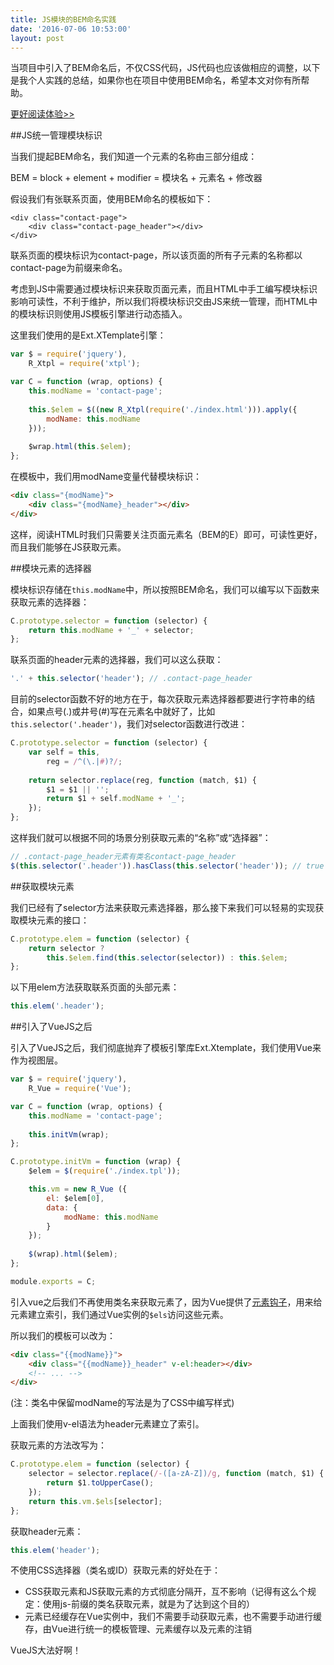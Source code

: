 ```yaml
---
title: JS模块的BEM命名实践
date: '2016-07-06 10:53:00'
layout: post
---
```




当项目中引入了BEM命名后，不仅CSS代码，JS代码也应该做相应的调整，以下是我个人实践的总结，如果你也在项目中使用BEM命名，希望本文对你有所帮助。

[更好阅读体验>>](https://www.zybuluo.com/lxjwlt/note/425246)

##JS统一管理模块标识

当我们提起BEM命名，我们知道一个元素的名称由三部分组成：

BEM = block + element + modifier = 模块名 + 元素名 + 修改器

假设我们有张联系页面，使用BEM命名的模板如下：

```
<div class="contact-page">
    <div class="contact-page_header"></div>
</div>
```

联系页面的模块标识为contact-page，所以该页面的所有子元素的名称都以contact-page为前缀来命名。

考虑到JS中需要通过模块标识来获取页面元素，而且HTML中手工编写模块标识影响可读性，不利于维护，所以我们将模块标识交由JS来统一管理，而HTML中的模块标识则使用JS模板引擎进行动态插入。

这里我们使用的是Ext.XTemplate引擎：

```js
var $ = require('jquery'),
    R_Xtpl = require('xtpl');

var C = function (wrap, options) {
    this.modName = 'contact-page';
    
    this.$elem = $((new R_Xtpl(require('./index.html'))).apply({
        modName: this.modName
    }));
    
    $wrap.html(this.$elem);
};
```

在模板中，我们用modName变量代替模块标识：

```html
<div class="{modName}">
    <div class="{modName}_header"></div>
</div>
```

这样，阅读HTML时我们只需要关注页面元素名（BEM的E）即可，可读性更好，而且我们能够在JS获取元素。

##模块元素的选择器

模块标识存储在`this.modName`中，所以按照BEM命名，我们可以编写以下函数来获取元素的选择器：

```js
C.prototype.selector = function (selector) {
    return this.modName + '_' + selector;
};
```

联系页面的header元素的选择器，我们可以这么获取：

```js
'.' + this.selector('header'); // .contact-page_header
```

目前的selector函数不好的地方在于，每次获取元素选择器都要进行字符串的结合，如果点号(.)或井号(#)写在元素名中就好了，比如`this.selector('.header')`，我们对selector函数进行改进：

```js
C.prototype.selector = function (selector) {
    var self = this,
        reg = /^(\.|#)?/;
    
    return selector.replace(reg, function (match, $1) {
        $1 = $1 || '';
        return $1 + self.modName + '_';
    });
};
```

这样我们就可以根据不同的场景分别获取元素的“名称”或“选择器”：

```js
// .contact-page_header元素有类名contact-page_header
$(this.selector('.header')).hasClass(this.selector('header')); // true
```

##获取模块元素

我们已经有了selector方法来获取元素选择器，那么接下来我们可以轻易的实现获取模块元素的接口：

```js
C.prototype.elem = function (selector) {
    return selector ? 
        this.$elem.find(this.selector(selector)) : this.$elem;
};
```

以下用elem方法获取联系页面的头部元素：

```js
this.elem('.header');
```

##引入了VueJS之后

引入了VueJS之后，我们彻底抛弃了模板引擎库Ext.Xtemplate，我们使用Vue来作为视图层。

```js
var $ = require('jquery'),
    R_Vue = require('Vue');

var C = function (wrap, options) {
    this.modName = 'contact-page';
    
    this.initVm(wrap);
};

C.prototype.initVm = function (wrap) {
    $elem = $(require('./index.tpl'));

    this.vm = new R_Vue ({
        el: $elem[0],
        data: {
            modName: this.modName
        }
    });
    
    $(wrap).html($elem);
};

module.exports = C;
```

引入vue之后我们不再使用类名来获取元素了，因为Vue提供了[元素钩子](http://vuejs.org.cn/api/?#v-el)，用来给元素建立索引，我们通过Vue实例的`$els`访问这些元素。

所以我们的模板可以改为：

```html
<div class="{{modName}}">
    <div class="{{modName}}_header" v-el:header></div>
    <!-- ... -->
</div>
```

(注：类名中保留modName的写法是为了CSS中编写样式)

上面我们使用v-el语法为header元素建立了索引。

获取元素的方法改写为：

```js
C.prototype.elem = function (selector) {
    selector = selector.replace(/-([a-zA-Z])/g, function (match, $1) {
        return $1.toUpperCase();
    });
    return this.vm.$els[selector];
};
```

获取header元素：

```js
this.elem('header');
```

不使用CSS选择器（类名或ID）获取元素的好处在于：
* CSS获取元素和JS获取元素的方式彻底分隔开，互不影响（记得有这么个规定：使用js-前缀的类名获取元素，就是为了达到这个目的）
* 元素已经缓存在Vue实例中，我们不需要手动获取元素，也不需要手动进行缓存，由Vue进行统一的模板管理、元素缓存以及元素的注销

VueJS大法好啊！